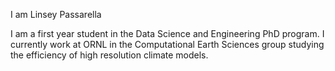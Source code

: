 I am Linsey Passarella

I am a first year student in the Data Science and Engineering PhD program. I currently work at ORNL in the Computational Earth Sciences group studying the efficiency of high resolution climate models.
